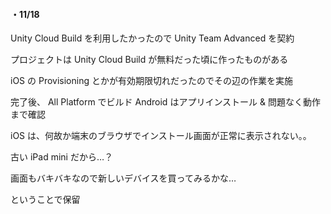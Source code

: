 <h4>・11/18</h4>

Unity Cloud Build を利用したかったので Unity Team Advanced を契約

プロジェクトは Unity Cloud Build が無料だった頃に作ったものがある

iOS の Provisioning とかが有効期限切れだったのでその辺の作業を実施

完了後、 All Platform でビルド
Android はアプリインストール & 問題なく動作まで確認

iOS は、何故か端末のブラウザでインストール画面が正常に表示されない。。

古い iPad mini だから…？

画面もバキバキなので新しいデバイスを買ってみるかな…

ということで保留
